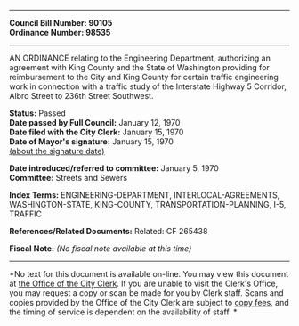 * * * * *  
  
**Council Bill Number: [](#h0)[](#h2)90105**   
**Ordinance Number: 98535**  
  
* * * * *  
  
AN ORDINANCE relating to the Engineering Department, authorizing an agreement with King County and the State of Washington providing for reimbursement to the City and King County for certain traffic engineering work in connection with a traffic study of the Interstate Highway 5 Corridor, Albro Street to 236th Street Southwest.  
  
**Status:** Passed   
**Date passed by Full Council:** January 12, 1970   
**Date filed with the City Clerk:** January 15, 1970   
**Date of Mayor's signature:** January 15, 1970   
[(about the signature date)](/~public/approvaldate.htm)   
  
  
**Date introduced/referred to committee:** January 5, 1970   
**Committee:** Streets and Sewers   
  
**Index Terms:** ENGINEERING-DEPARTMENT, INTERLOCAL-AGREEMENTS, WASHINGTON-STATE, KING-COUNTY, TRANSPORTATION-PLANNING, I-5, TRAFFIC  
  
**References/Related Documents:** Related: CF 265438  
  
**Fiscal Note:** *(No fiscal note available at this time)*  
  
* * * * *  
  
*No text for this document is available on-line. You may view this document at [the Office of the City Clerk](http://www.seattle.gov/leg/clerk/contactUs.htm). If you are unable to visit the Clerk's Office, you may request a copy or scan be made for you by Clerk staff. Scans and copies provided by the Office of the City Clerk are subject to [copy fees](http://clerk.seattle.gov/~public/clerkfees.htm), and the timing of service is dependent on the availability of staff. *  
  
  
